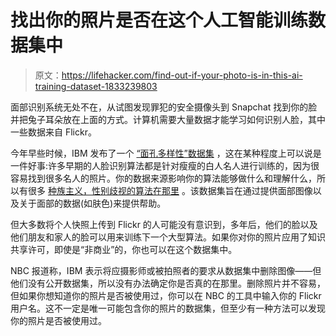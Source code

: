 # 找出你的照片是否在这个人工智能训练数据集中

> 原文：<https://lifehacker.com/find-out-if-your-photo-is-in-this-ai-training-dataset-1833239803>

面部识别系统无处不在，从试图发现罪犯的安全摄像头到 Snapchat 找到你的脸并把兔子耳朵放在上面的方式。计算机需要大量数据才能学习如何识别人脸，其中一些数据来自 Flickr。



今年早些时候，IBM 发布了一个 [“面孔多样性”数据集](https://www.research.ibm.com/artificial-intelligence/trusted-ai/diversity-in-faces/) ，这在某种程度上可以说是一件好事:许多早期的人脸识别算法都是针对瘦瘦的白人名人进行训练的，因为很容易找到很多名人的照片。你的数据来源影响你的算法能够做什么和理解什么，所以有很多 [种族主义，性别歧视的算法在那里](https://lifehacker.com/what-makes-an-artificial-intelligence-racist-and-sexist-1796990621) 。该数据集旨在通过提供面部图像以及关于面部的数据(如肤色)来提供帮助。

但大多数将个人快照上传到 Flickr 的人可能没有意识到，多年后，他们的脸以及他们朋友和家人的脸可以用来训练下一个大型算法。如果你对你的照片应用了知识共享许可，即使是“非商业”的，你也可以在这个数据集中。

NBC 报道称，IBM 表示将应摄影师或被拍照者的要求从数据集中删除图像——但他们没有公开数据集，所以没有办法确定你是否真的在那里。删除照片并不容易，但如果你想知道你的照片是否被使用过，你可以在 NBC 的工具中输入你的 Flickr 用户名。这不一定是唯一可能包含你的照片的数据集，但至少有一种方法可以发现你的照片是否被使用过。